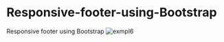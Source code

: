 # Responsive-footer-using-Bootstrap
Responsive footer using Bootstrap
![exmpl6](https://user-images.githubusercontent.com/99626693/201452403-a893cfd9-ea3c-4eca-b769-9b0bb1a5f850.JPG)
